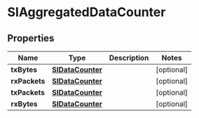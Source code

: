 # SIAggregatedDataCounter

## Properties
Name | Type | Description | Notes
------------ | ------------- | ------------- | -------------
**txBytes** | [**SIDataCounter**](SIDataCounter.md) |  |  [optional]
**rxPackets** | [**SIDataCounter**](SIDataCounter.md) |  |  [optional]
**txPackets** | [**SIDataCounter**](SIDataCounter.md) |  |  [optional]
**rxBytes** | [**SIDataCounter**](SIDataCounter.md) |  |  [optional]
